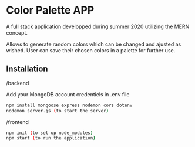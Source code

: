 # Color Palette APP

A full stack application developped during summer 2020 utilizing the MERN concept.

Allows to generate random colors which can be changed and ajusted as wished. User can save their chosen colors in a palette for further use. 

## Installation

/backend

Add your MongoDB account credentiels in .env file

```bash
npm install mongoose express nodemon cors dotenv
nodemon server.js (to start the server)
```
/frontend

```bash
npm init (to set up node_modules)
npm start (to run the application)
```
